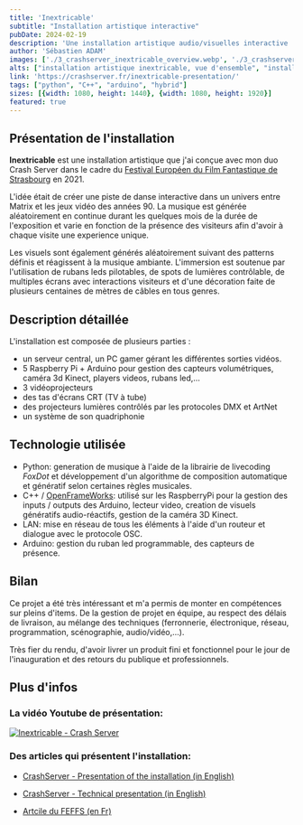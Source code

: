 ```yaml
---
title: 'Inextricable'
subtitle: "Installation artistique interactive"
pubDate: 2024-02-19
description: 'Une installation artistique audio/visuelles interactive '
author: 'Sébastien ADAM'
images: ['./3_crashserver_inextricable_overview.webp', './3_crashserver_inextricable_rez.webp']
alts: ["installation artistique inextricable, vue d'ensemble", "installation artistique inextricable, rez like"]
link: 'https://crashserver.fr/inextricable-presentation/'
tags: ["python", "C++", "arduino", "hybrid"]
sizes: [{width: 1080, height: 1440}, {width: 1080, height: 1920}]
featured: true
---
```


## Présentation de l'installation

**Inextricable** est une installation artistique que j'ai conçue avec mon duo Crash Server dans le cadre du [Festival Européen du Film Fantastique de Strasbourg](https://strasbourgfestival.com/fr/) en 2021.

L'idée était de créer une piste de danse interactive dans un univers entre Matrix et les jeux vidéo des années 90.
La musique est générée aléatoirement en continue durant les quelques mois de la durée de l'exposition et varie en fonction de la présence des visiteurs afin d'avoir à chaque visite une experience unique.

Les visuels sont également générés aléatoirement suivant des patterns définis et réagissent à la musique ambiante.
L'immersion est soutenue par l'utilisation de rubans leds pilotables, de spots de lumières contrôlable, de multiples écrans avec interactions visiteurs et d'une décoration faite de plusieurs centaines de mètres de câbles en tous genres.

## Description détaillée

L'installation est composée de plusieurs parties :

- un serveur central, un PC gamer gérant les différentes sorties vidéos.
- 5 Raspberry Pi + Arduino pour gestion des capteurs volumétriques, caméra 3d Kinect, players videos, rubans led,...
- 3 vidéoprojecteurs
- des tas d'écrans CRT (TV à tube)
- des projecteurs lumières contrôlés par les protocoles DMX et ArtNet
- un système de son quadriphonie

## Technologie utilisée

- Python: generation de musique à l'aide de la librairie de livecoding *FoxDot* et développement d'un algorithme de composition automatique et génératif selon certaines règles musicales.
- C++ / [OpenFrameWorks](https://openframeworks.cc/): utilisé sur les RaspberryPi pour la gestion des inputs / outputs des Arduino, lecteur video, creation de visuels génératifs audio-réactifs, gestion de la caméra 3D Kinect.
- LAN: mise en réseau de tous les éléments à l'aide d'un routeur et dialogue avec le protocole OSC.
- Arduino: gestion du ruban led programmable, des capteurs de présence.

## Bilan

Ce projet a été très intéressant et m'a permis de monter en compétences sur pleins d'items. De la gestion de projet en équipe, au respect des délais de livraison, au mélange des techniques (ferronnerie, électronique, réseau, programmation, scénographie, audio/vidéo,...).

Très fier du rendu, d'avoir livrer un produit fini et fonctionnel pour le jour de l'inauguration et des retours du publique et professionnels.

## Plus d'infos

### La vidéo Youtube de présentation:

[![Inextricable - Crash Server](https://i.ytimg.com/vi/uqZ6ZC7LI4c/hqdefault.jpg)](https://www.youtube.com/watch?v=uqZ6ZC7LI4c "Inextricable - Crash Server")

### Des articles qui présentent l'installation:

- [CrashServer - Presentation of the installation (in English)](https://crashserver.fr/inextricable-presentation/)

- [CrashServer - Technical presentation (in English)](https://crashserver.fr/inextricable_tech/)

- [Artcile du FEFFS (en Fr)](https://strasbourgfestival.com/fr/inextricable-crash-server/)
